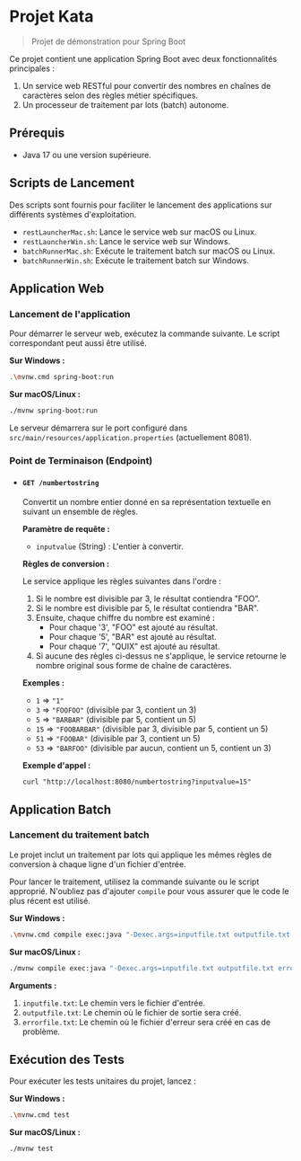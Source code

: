 # Projet Kata

> Projet de démonstration pour Spring Boot

Ce projet contient une application Spring Boot avec deux fonctionnalités principales :
1.  Un service web RESTful pour convertir des nombres en chaînes de caractères selon des règles métier spécifiques.
2.  Un processeur de traitement par lots (batch) autonome.

## Prérequis

*   Java 17 ou une version supérieure.

## Scripts de Lancement

Des scripts sont fournis pour faciliter le lancement des applications sur différents systèmes d'exploitation.

*   `restLauncherMac.sh`: Lance le service web sur macOS ou Linux.
*   `restLauncherWin.sh`: Lance le service web sur Windows.
*   `batchRunnerMac.sh`: Exécute le traitement batch sur macOS ou Linux.
*   `batchRunnerWin.sh`: Exécute le traitement batch sur Windows.

## Application Web

### Lancement de l'application

Pour démarrer le serveur web, exécutez la commande suivante. Le script correspondant peut aussi être utilisé.

**Sur Windows :**
```bash
.\mvnw.cmd spring-boot:run
```

**Sur macOS/Linux :**
```bash
./mvnw spring-boot:run
```

Le serveur démarrera sur le port configuré dans `src/main/resources/application.properties` (actuellement 8081).

### Point de Terminaison (Endpoint)

*   #### `GET /numbertostring`

    Convertit un nombre entier donné en sa représentation textuelle en suivant un ensemble de règles.

    **Paramètre de requête :**
    *   `inputvalue` (String) : L'entier à convertir.

    **Règles de conversion :**

    Le service applique les règles suivantes dans l'ordre :
    1.  Si le nombre est divisible par 3, le résultat contiendra "FOO".
    2.  Si le nombre est divisible par 5, le résultat contiendra "BAR".
    3.  Ensuite, chaque chiffre du nombre est examiné :
        *   Pour chaque '3', "FOO" est ajouté au résultat.
        *   Pour chaque '5', "BAR" est ajouté au résultat.
        *   Pour chaque '7', "QUIX" est ajouté au résultat.
    4.  Si aucune des règles ci-dessus ne s'applique, le service retourne le nombre original sous forme de chaîne de caractères.

    **Exemples :**
    *   `1` => `"1"`
    *   `3` => `"FOOFOO"` (divisible par 3, contient un 3)
    *   `5` => `"BARBAR"` (divisible par 5, contient un 5)
    *   `15` => `"FOOBARBAR"` (divisible par 3, divisible par 5, contient un 5)
    *   `51` => `"FOOBAR"` (divisible par 3, contient un 5)
    *   `53` => `"BARFOO"` (divisible par aucun, contient un 5, contient un 3)

    **Exemple d'appel :**
    ```
    curl "http://localhost:8080/numbertostring?inputvalue=15"
    ```

## Application Batch

### Lancement du traitement batch

Le projet inclut un traitement par lots qui applique les mêmes règles de conversion à chaque ligne d'un fichier d'entrée.

Pour lancer le traitement, utilisez la commande suivante ou le script approprié. N'oubliez pas d'ajouter `compile` pour vous assurer que le code le plus récent est utilisé.

**Sur Windows :**
```bash
.\mvnw.cmd compile exec:java "-Dexec.args=inputfile.txt outputfile.txt errorfile.txt"
```

**Sur macOS/Linux :**
```bash
./mvnw compile exec:java "-Dexec.args=inputfile.txt outputfile.txt errorfile.txt"
```

**Arguments :**

1.  `inputfile.txt`: Le chemin vers le fichier d'entrée.
2.  `outputfile.txt`: Le chemin où le fichier de sortie sera créé.
3.  `errorfile.txt`: Le chemin où le fichier d'erreur sera créé en cas de problème.

## Exécution des Tests

Pour exécuter les tests unitaires du projet, lancez :

**Sur Windows :**
```bash
.\mvnw.cmd test
```

**Sur macOS/Linux :**
```bash
./mvnw test
```
